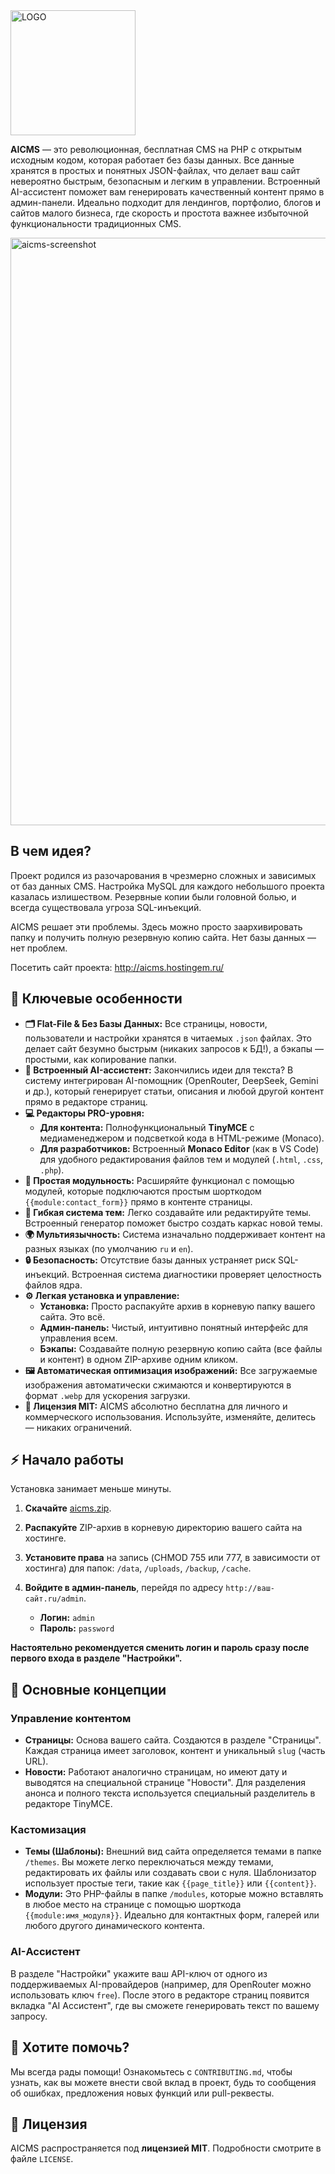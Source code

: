  <img width="200" height="200" alt="LOGO" src="https://github.com/user-attachments/assets/ec285eee-53c3-4d67-b1a3-c5a606edba02" />



**AICMS** — это революционная, бесплатная CMS на PHP с открытым исходным кодом, которая работает без базы данных. Все данные хранятся в простых и понятных JSON-файлах, что делает ваш сайт невероятно быстрым, безопасным и легким в управлении. Встроенный AI-ассистент поможет вам генерировать качественный контент прямо в админ-панели. 
Идеально подходит для лендингов, портфолио, блогов и сайтов малого бизнеса, где скорость и простота важнее избыточной функциональности традиционных CMS.

<img width="1919" height="940" alt="aicms-screenshot" src="https://github.com/user-attachments/assets/43aa7313-69ab-4635-8b31-b791448834d6" />

## В чем идея?

Проект родился из разочарования в чрезмерно сложных и зависимых от баз данных CMS. Настройка MySQL для каждого небольшого проекта казалась излишеством. Резервные копии были головной болью, и всегда существовала угроза SQL-инъекций.

AICMS решает эти проблемы. Здесь можно просто заархивировать папку и получить полную резервную копию сайта. Нет базы данных — нет проблем.

Посетить сайт проекта: http://aicms.hostingem.ru/


## 🚀 Ключевые особенности

*   **🗂️ Flat-File & Без Базы Данных:** Все страницы, новости, пользователи и настройки хранятся в читаемых `.json` файлах. Это делает сайт безумно быстрым (никаких запросов к БД!), а бэкапы — простыми, как копирование папки.
*   **🤖 Встроенный AI-ассистент:** Закончились идеи для текста? В систему интегрирован AI-помощник (OpenRouter, DeepSeek, Gemini и др.), который генерирует статьи, описания и любой другой контент прямо в редакторе страниц.
*   **💻 Редакторы PRO-уровня:**
    *   **Для контента:** Полнофункциональный **TinyMCE** с медиаменеджером и подсветкой кода в HTML-режиме (Monaco).
    *   **Для разработчиков:** Встроенный **Monaco Editor** (как в VS Code) для удобного редактирования файлов тем и модулей (`.html`, `.css`, `.php`).
*   **🧩 Простая модульность:** Расширяйте функционал с помощью модулей, которые подключаются простым шорткодом `{{module:contact_form}}` прямо в контенте страницы.
*   **🎨 Гибкая система тем:** Легко создавайте или редактируйте темы. Встроенный генератор поможет быстро создать каркас новой темы.
*   **🌍 Мультиязычность:** Система изначально поддерживает контент на разных языках (по умолчанию `ru` и `en`).
*   **🔒 Безопасность:** Отсутствие базы данных устраняет риск SQL-инъекций. Встроенная система диагностики проверяет целостность файлов ядра.
*   **⚙️ Легкая установка и управление:**
    *   **Установка:** Просто распакуйте архив в корневую папку вашего сайта. Это всё.
    *   **Админ-панель:** Чистый, интуитивно понятный интерфейс для управления всем.
    *   **Бэкапы:** Создавайте полную резервную копию сайта (все файлы и контент) в одном ZIP-архиве одним кликом.
*   **🖼️ Автоматическая оптимизация изображений:** Все загружаемые изображения автоматически сжимаются и конвертируются в формат `.webp` для ускорения загрузки.
*   **📜 Лицензия MIT:** AICMS абсолютно бесплатна для личного и коммерческого использования. Используйте, изменяйте, делитесь — никаких ограничений.

## ⚡️ Начало работы

Установка занимает меньше минуты.

1.  **Скачайте** [aicms.zip](https://github.com/user-attachments/files/21790365/aicms.zip).
2.  **Распакуйте** ZIP-архив в корневую директорию вашего сайта на хостинге.
3.  **Установите права** на запись (CHMOD 755 или 777, в зависимости от хостинга) для папок: `/data`, `/uploads`, `/backup`, `/cache`.
4.  **Войдите в админ-панель**, перейдя по адресу `http://ваш-сайт.ru/admin`.

    *   **Логин:** `admin`
    *   **Пароль:** `password`

**Настоятельно рекомендуется сменить логин и пароль сразу после первого входа в разделе "Настройки".**

## 📖 Основные концепции

### Управление контентом

-   **Страницы:** Основа вашего сайта. Создаются в разделе "Страницы". Каждая страница имеет заголовок, контент и уникальный `slug` (часть URL).
-   **Новости:** Работают аналогично страницам, но имеют дату и выводятся на специальной странице "Новости". Для разделения анонса и полного текста используется специальный разделитель в редакторе TinyMCE.

### Кастомизация

-   **Темы (Шаблоны):** Внешний вид сайта определяется темами в папке `/themes`. Вы можете легко переключаться между темами, редактировать их файлы или создавать свои с нуля. Шаблонизатор использует простые теги, такие как `{{page_title}}` или `{{content}}`.
-   **Модули:** Это PHP-файлы в папке `/modules`, которые можно вставлять в любое место на странице с помощью шорткода `{{module:имя_модуля}}`. Идеально для контактных форм, галерей или любого другого динамического контента.

### AI-Ассистент

В разделе "Настройки" укажите ваш API-ключ от одного из поддерживаемых AI-провайдеров (например, для OpenRouter можно использовать ключ `free`). После этого в редакторе страниц появится вкладка "AI Ассистент", где вы сможете генерировать текст по вашему запросу.

## 🤝 Хотите помочь?

Мы всегда рады помощи! Ознакомьтесь с `CONTRIBUTING.md`, чтобы узнать, как вы можете внести свой вклад в проект, будь то сообщения об ошибках, предложения новых функций или pull-реквесты.

## 📜 Лицензия

AICMS распространяется под **лицензией MIT**. Подробности смотрите в файле `LICENSE`.
